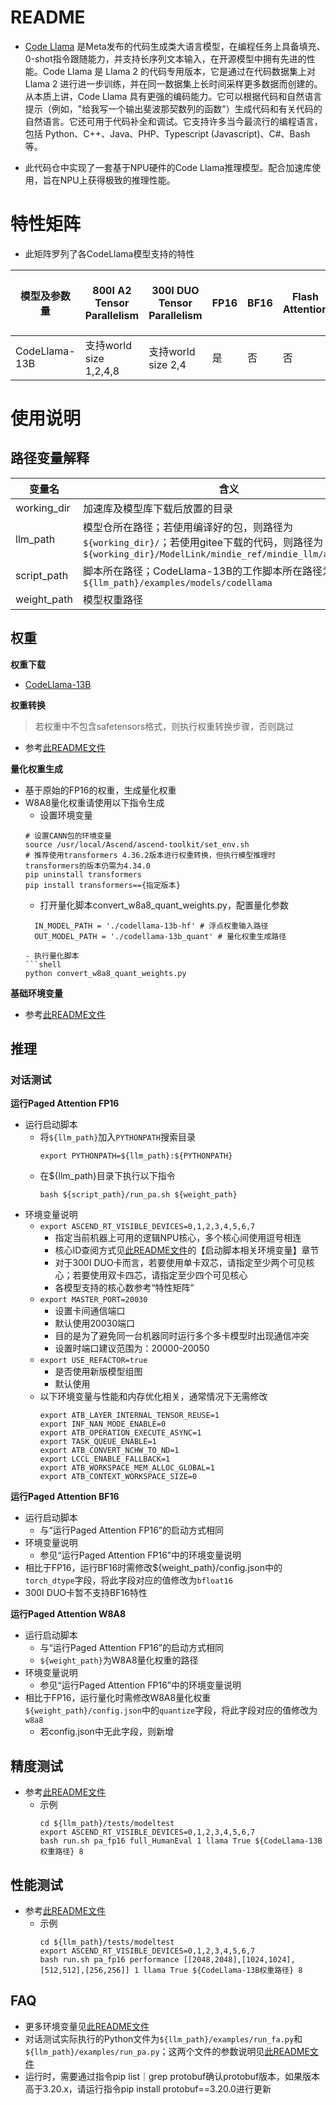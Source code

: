 # README

- [Code Llama](https://github.com/Meta-Llama/codellama) 是Meta发布的代码生成类大语言模型，在编程任务上具备填充、0-shot指令跟随能力，并支持长序列文本输入，在开源模型中拥有先进的性能。Code Llama 是 Llama 2 的代码专用版本，它是通过在代码数据集上对 Llama 2 进行进一步训练，并在同一数据集上长时间采样更多数据而创建的。从本质上讲，Code Llama 具有更强的编码能力。它可以根据代码和自然语言提示（例如，"给我写一个输出斐波那契数列的函数"）生成代码和有关代码的自然语言。它还可用于代码补全和调试。它支持许多当今最流行的编程语言，包括 Python、C++、Java、PHP、Typescript (Javascript)、C#、Bash 等。

- 此代码仓中实现了一套基于NPU硬件的Code Llama推理模型。配合加速库使用，旨在NPU上获得极致的推理性能。

# 特性矩阵
- 此矩阵罗列了各CodeLlama模型支持的特性

| 模型及参数量 | 800I A2 Tensor Parallelism | 300I DUO Tensor Parallelism | FP16 | BF16 | Flash Attention | Paged Attention | W8A8量化 | W8A16量化 | KV cache量化 | 稀疏量化 | MOE量化 | MindIE | TGI |
|-------------|-------------------------|-------------------------|------|------|-----------------|-----------------|---------|---------|--------------|----------|--------|--------|-----|
| CodeLlama-13B  | 支持world size 1,2,4,8   | 支持world size 2,4      | 是   | 否   | 否              | 是              | 是       | 否       | 否           | 否       | 否     | 否     | 否  |


# 使用说明

## 路径变量解释
| 变量名  | 含义                                             |
|--------|--------------------------------------------------|
| working_dir | 加速库及模型库下载后放置的目录                  |
| llm_path | 模型仓所在路径；若使用编译好的包，则路径为`${working_dir}/`；若使用gitee下载的代码，则路径为`${working_dir}/ModelLink/mindie_ref/mindie_llm/atb_models`    |
| script_path | 脚本所在路径；CodeLlama-13B的工作脚本所在路径为`${llm_path}/examples/models/codellama`                            |
| weight_path | 模型权重路径                            |

## 权重
**权重下载**
- [CodeLlama-13B](https://huggingface.co/codellama/CodeLlama-13b-hf)

**权重转换**
> 若权重中不包含safetensors格式，则执行权重转换步骤，否则跳过
- 参考[此README文件](../../README.md)

**量化权重生成**
- 基于原始的FP16的权重，生成量化权重
- W8A8量化权重请使用以下指令生成
  - 设置环境变量
  ```shell
  # 设置CANN包的环境变量
  source /usr/local/Ascend/ascend-toolkit/set_env.sh
  # 推荐使用transformers 4.36.2版本进行权重转换，但执行模型推理时transformers的版本仍需为4.34.0
  pip uninstall transformers
  pip install transformers=={指定版本}
  ```
  - 打开量化脚本convert_w8a8_quant_weights.py，配置量化参数
  ```shell
    IN_MODEL_PATH = './codellama-13b-hf' # 浮点权重输入路径
    OUT_MODEL_PATH = './codellama-13b_quant' # 量化权重生成路径
  ```
  ```
  - 执行量化脚本
  ```shell
  python convert_w8a8_quant_weights.py 
  ```

**基础环境变量**
- 参考[此README文件](../../../README.md)

## 推理

### 对话测试

**运行Paged Attention FP16**
- 运行启动脚本
  - 将`${llm_path}`加入`PYTHONPATH`搜索目录
    ```shell
    export PYTHONPATH=${llm_path}:${PYTHONPATH}
    ```
  - 在\${llm_path}目录下执行以下指令
    ```shell
    bash ${script_path}/run_pa.sh ${weight_path}
    ```
- 环境变量说明
  - `export ASCEND_RT_VISIBLE_DEVICES=0,1,2,3,4,5,6,7`
    - 指定当前机器上可用的逻辑NPU核心，多个核心间使用逗号相连
    - 核心ID查阅方式见[此README文件](../../README.md)的【启动脚本相关环境变量】章节
    - 对于300I DUO卡而言，若要使用单卡双芯，请指定至少两个可见核心；若要使用双卡四芯，请指定至少四个可见核心
    - 各模型支持的核心数参考“特性矩阵”
  - `export MASTER_PORT=20030`
    - 设置卡间通信端口
    - 默认使用20030端口
    - 目的是为了避免同一台机器同时运行多个多卡模型时出现通信冲突
    - 设置时端口建议范围为：20000-20050
  - `export USE_REFACTOR=true`
    - 是否使用新版模型组图
    - 默认使用
  - 以下环境变量与性能和内存优化相关，通常情况下无需修改
    ```shell
    export ATB_LAYER_INTERNAL_TENSOR_REUSE=1
    export INF_NAN_MODE_ENABLE=0
    export ATB_OPERATION_EXECUTE_ASYNC=1
    export TASK_QUEUE_ENABLE=1
    export ATB_CONVERT_NCHW_TO_ND=1
    export LCCL_ENABLE_FALLBACK=1
    export ATB_WORKSPACE_MEM_ALLOC_GLOBAL=1
    export ATB_CONTEXT_WORKSPACE_SIZE=0
    ```

**运行Paged Attention BF16**
- 运行启动脚本
  - 与“运行Paged Attention FP16”的启动方式相同
- 环境变量说明
  - 参见“运行Paged Attention FP16”中的环境变量说明
- 相比于FP16，运行BF16时需修改${weight_path}/config.json中的`torch_dtype`字段，将此字段对应的值修改为`bfloat16`
- 300I DUO卡暂不支持BF16特性

**运行Paged Attention W8A8**
- 运行启动脚本
  - 与“运行Paged Attention FP16”的启动方式相同
  - `${weight_path}`为W8A8量化权重的路径
- 环境变量说明
  - 参见“运行Paged Attention FP16”中的环境变量说明
- 相比于FP16，运行量化时需修改W8A8量化权重`${weight_path}/config.json`中的`quantize`字段，将此字段对应的值修改为`w8a8`
  - 若config.json中无此字段，则新增

## 精度测试
- 参考[此README文件](../../../tests/modeltest/README.md)
  - 示例
    ```shell
    cd ${llm_path}/tests/modeltest
    export ASCEND_RT_VISIBLE_DEVICES=0,1,2,3,4,5,6,7
    bash run.sh pa_fp16 full_HumanEval 1 llama True ${CodeLlama-13B权重路径} 8
    ```

## 性能测试
- 参考[此README文件](../../../tests/modeltest/README.md)
  - 示例
    ```shell
    cd ${llm_path}/tests/modeltest
    export ASCEND_RT_VISIBLE_DEVICES=0,1,2,3,4,5,6,7
    bash run.sh pa_fp16 performance [[2048,2048],[1024,1024],[512,512],[256,256]] 1 llama True ${CodeLlama-13B权重路径} 8
    ```

## FAQ
- 更多环境变量见[此README文件](../../README.md)
- 对话测试实际执行的Python文件为`${llm_path}/examples/run_fa.py`和`${llm_path}/examples/run_pa.py`；这两个文件的参数说明见[此README文件](../../README.md)
- 运行时，需要通过指令pip list｜grep protobuf确认protobuf版本，如果版本高于3.20.x，请运行指令pip install protobuf==3.20.0进行更新
